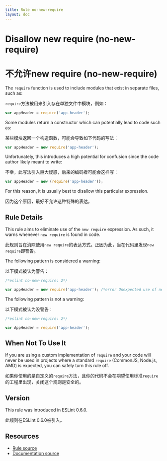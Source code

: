 ```yaml
---
title: Rule no-new-require
layout: doc
---
```

<!-- Note: No pull requests accepted for this file. See README.md in the root directory for details. -->
# Disallow new require (no-new-require)

# 不允许new require (no-new-require)

The `require` function is used to include modules that exist in separate files, such as:

`require`方法被用来引入存在单独文件中模块，例如：

```js
var appHeader = require('app-header');
```

Some modules return a constructor which can potentially lead to code such as:

某些模块返回一个构造函数，可能会导致如下代码的写法：

```js
var appHeader = new require('app-header');
```

Unfortunately, this introduces a high potential for confusion since the code author likely meant to write:

不幸，此写法引入巨大疑惑，后来的编码者可能会这样写：

```js
var appHeader = new (require('app-header'));
```

For this reason, it is usually best to disallow this particular expression.

因为这个原因，最好不允许这种特殊的表达。

## Rule Details

This rule aims to eliminate use of the `new require` expression. As such, it warns whenever `new require` is found in code.

此规则旨在消除使用`new require`的表达方式。正因为此，当在代码里发现`new require`即警告。

The following pattern is considered a warning:

以下模式被认为警告：

```js
/*eslint no-new-require: 2*/

var appHeader = new require('app-header'); /*error Unexpected use of new with require.*/
```

The following pattern is not a warning:

以下模式被认为没警告：

```js
/*eslint no-new-require: 2*/

var AppHeader = require('app-header');
```

## When Not To Use It

If you are using a custom implementation of `require` and your code will never be used in projects where a standard `require` (CommonJS, Node.js, AMD) is expected, you can safely turn this rule off.

如果你使用的是自定义的`require`方法，且你的代码不会在期望使用标准`require`的工程里出现，关闭这个规则是安全的。

## Version

This rule was introduced in ESLint 0.6.0.

此规则在ESLint 0.6.0被引入。

## Resources

* [Rule source](https://github.com/eslint/eslint/tree/master/lib/rules/no-new-require.js)
* [Documentation source](https://github.com/eslint/eslint/tree/master/docs/rules/no-new-require.md)
